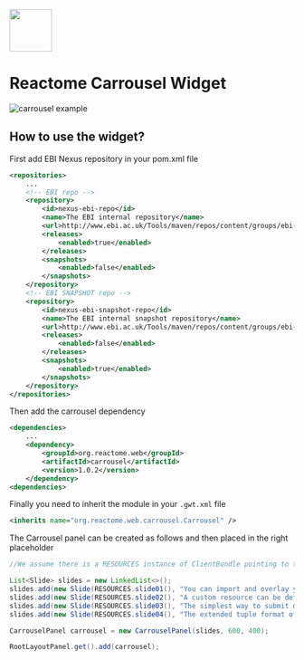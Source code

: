 [<img src=https://user-images.githubusercontent.com/6883670/31999264-976dfb86-b98a-11e7-9432-0316345a72ea.png height=75 />](https://reactome.org)

# Reactome Carrousel Widget

<img src="img/carrousel.png " align="center" alt="carrousel example">

## How to use the widget?

First add EBI Nexus repository in your pom.xml file

```xml
<repositories>
    ...
    <!-- EBI repo -->
    <repository>
        <id>nexus-ebi-repo</id>
        <name>The EBI internal repository</name>
        <url>http://www.ebi.ac.uk/Tools/maven/repos/content/groups/ebi-repo/</url>
        <releases>
            <enabled>true</enabled>
        </releases>
        <snapshots>
            <enabled>false</enabled>
        </snapshots>
    </repository>
    <!-- EBI SNAPSHOT repo -->
    <repository>
        <id>nexus-ebi-snapshot-repo</id>
        <name>The EBI internal snapshot repository</name>
        <url>http://www.ebi.ac.uk/Tools/maven/repos/content/groups/ebi-snapshots/</url>
        <releases>
            <enabled>false</enabled>
        </releases>
        <snapshots>
            <enabled>true</enabled>
        </snapshots>
    </repository>
</repositories>
```

Then add the carrousel dependency

```xml
<dependencies>
    ...
    <dependency>
        <groupId>org.reactome.web</groupId>
        <artifactId>carrousel</artifactId>
        <version>1.0.2</version>
    </dependency>
<dependencies>
```

Finally you need to inherit the module in your ```.gwt.xml``` file

```xml
<inherits name="org.reactome.web.carrousel.Carrousel" />
```
      
The Carrousel panel can be created as follows and then placed in the right placeholder  
        
```java        
//We assume there is a RESOURCES instance of ClientBundle pointing to the images

List<Slide> slides = new LinkedList<>();
slides.add(new Slide(RESOURCES.slide01(), "You can import and overlay your data<br>onto pathways by defining custom resources", "white", 18));
slides.add(new Slide(RESOURCES.slide02(), "A custom resource can be defined by providing a<br>local or network-stored file or a PSICQUIC service", "white", 18));
slides.add(new Slide(RESOURCES.slide03(), "The simplest way to submit data is in a two-column file<br>(tsv/csv) with the interactors defined in columns 1 and 2", "white", 18));
slides.add(new Slide(RESOURCES.slide04(), "The extended tuple format offers more options (alias, scores, etc).<br>This information will be displayed and used in the overlay", "white", 18));

CarrouselPanel carrousel = new CarrouselPanel(slides, 600, 400);

RootLayoutPanel.get().add(carrousel);
```

